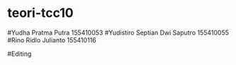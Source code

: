 # teori-tcc10

#Yudha Pratma Putra 155410053
#Yudistiro Septian Dwi Saputro 155410055
#Rino Ridlo Julianto 155410116

#Editing